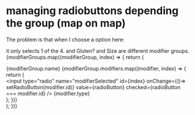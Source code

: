 
# managing radiobuttons depending the group (map on map)

The problem is that when I choose a option here:

it only selects 1 of the 4. and Gluten? and Size are different modifier groups.
  {modifierGroups.map((modifierGroup, index) => {
    return (
      <div key={modifierGroup.id} className="bg-red-200">
      <label> {modifierGroup.name}</label>
        {modifierGroup.modifiers.map((modifier, index) => {
          return (
            <div key={modifier.id} >
              <input
                type="radio"
                name="modifierSelected"
                id={index}
                onChange={()=> setRadioButton(modifier.id)}
                value={radioButton}
                checked={radioButton === modifier.id}
              />
              <label htmlFor={index}>{modifier.type}</label>
            </div>
          );
        })}
      </div>
    );
  })}


        